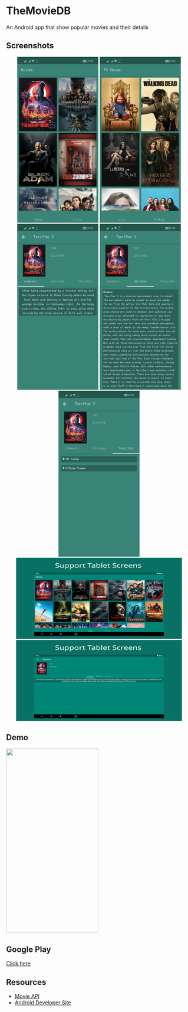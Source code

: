 # TheMovieDB
An Android app that show popular movies and their details

## Screenshots
<p align="center">
  <img src="Screenshots/Mob1.jpg" height="450" width="220">
  <img src="Screenshots/Mob2.jpg" height="450" width="220">
  <img src="Screenshots/Mob3.jpg" height="450" width="220">
  <img src="Screenshots/Mob4.jpg" height="450" width="220">
  <img src="Screenshots/Mob5.jpg" height="450" width="220">
  <img src="Screenshots/Tab1.png" height="220" width="450">
  <img src="Screenshots/Tab2.png" height="220" width="450">
</p>

## Demo
<p>
  <img src="Screenshots/Vid.gif" height="500" width="250">
</p>

## Google Play
[Click here](https://play.google.com/store/apps/details?id=com.mahmoudhamdyae.themoviedb)

## Resources

  - [Movie API](https://www.themoviedb.org/documentation/api)
  - [Android Developer Site](https://developer.android.com)
